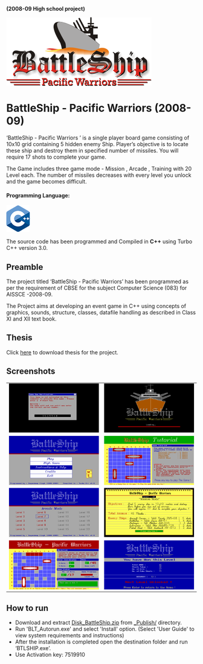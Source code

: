 **(2008-09 High school project)**

![Logo](_doc/images/Logo_BLT.bmp)

# BattleShip - Pacific Warriors (2008-09)

‘BattleShip - Pacific Warriors ’ is a single player board game consisting of 10x10 grid containing 5 hidden enemy Ship.  Player’s  objective is to locate these ship and destroy them in specified number of missiles. You will require  17 shots to complete your game.

The Game includes three game mode - Mission , Arcade , Training with 20 Level each. The number of missiles decreases with every level you unlock and the game becomes difficult.

#### Programming Language:
![Logo_C++](_doc/images/Logo_cpp.png)

The source code has been programmed and Compiled in **C++** using Turbo C++ version 3.0.

## Preamble

The project titled ‘BattleShip - Pacific Warriors’ has been programmed as per the requirement of CBSE for the subject Computer Science (083) for AISSCE -2008-09. 

The Project aims at developing an event game in C++ using concepts of graphics, sounds, structure, classes, datafile handling as described in Class XI and XII text book. 


## Thesis
Click [here](_Publish/Thesis_BattleShip_2009.pdf) to download thesis for the project.


## Screenshots

|    |   |
|---|---|
| ![](_doc/images/2_Pass.bmp)   | ![](_doc/images/5_Loading.bmp)  |
| ![](_doc/images/6_Main_Menu.bmp)  | ![](_doc/images/7_Instruct_2.bmp)  |
| ![](_doc/images/9_Arcade.bmp)  | ![](_doc/images/10_0_Game_Loading.bmp)  |
| ![](_doc/images/11_0_play_board.bmp)  | ![](_doc/images/11_2_Score_win.bmp)  |


## How to run

- Download and extract [Disk_BattleShip.zip](_Publish/Disk_BattleShip.zip) from [_Publish/](_Publish) directory.
- Run 'BLT_Autorun.exe' and select 'Install' option. (Select 'User Guide' to view system requirements and instructions)
- After the installation is completed open the destination folder and run ‘BTLSHIP.exe’.
- Use Activation key: 7519910
